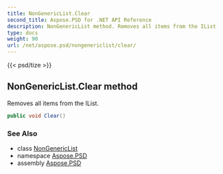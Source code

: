```yaml
---
title: NonGenericList.Clear
second_title: Aspose.PSD for .NET API Reference
description: NonGenericList method. Removes all items from the IList
type: docs
weight: 90
url: /net/aspose.psd/nongenericlist/clear/
---
```

{{< psd/tize >}}
## NonGenericList.Clear method

Removes all items from the IList.

```csharp
public void Clear()
```

### See Also

* class [NonGenericList](../)
* namespace [Aspose.PSD](../../../aspose.psd/)
* assembly [Aspose.PSD](../../../)


